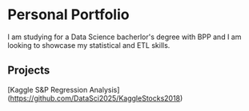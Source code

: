 # Personal Portfolio
I am studying for a Data Science bacherlor's degree with BPP and I am looking to showcase my statistical and ETL skills.


## Projects

[Kaggle S&P Regression Analysis] (https://github.com/DataSci2025/KaggleStocks2018)
